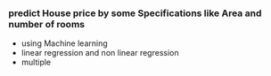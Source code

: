 ### predict House price by some Specifications like Area and number of rooms 
- using Machine learning
- linear regression and non linear regression 
- multiple
